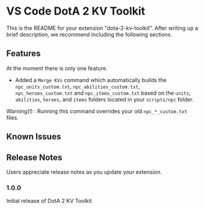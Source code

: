 # VS Code DotA 2 KV Toolkit

This is the README for your extension "dota-2-kv-toolkit". After writing up a brief description, we recommend including the following sections.

## Features

At the moment there is only one feature.

* Added a `Merge KVs` command which automatically builds the `npc_units_custom.txt`, `npc_abilities_custom.txt`, `npc_heroes_custom.txt` and `npc_items_custom.txt` based on the `units`, `abilities`, `heroes`, and `items` folders located in your `scripts/npc` folder.

Warning(!) : Running this command overrides your old `npc_*_custom.txt` files.

## Known Issues


## Release Notes

Users appreciate release notes as you update your extension.

### 1.0.0

Initial release of DotA 2 KV Toolkit
